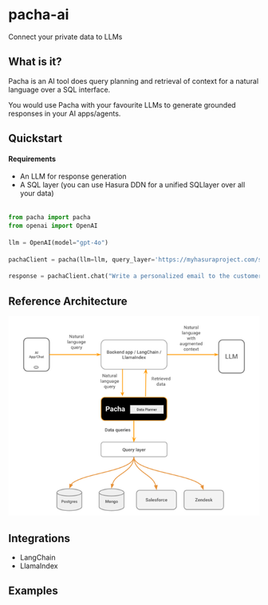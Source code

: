 # pacha-ai

Connect your private data to LLMs

## What is it?

Pacha is an AI tool does query planning and retrieval of context for a natural language over a SQL interface.

You would use Pacha with your favourite LLMs to generate grounded responses in your AI apps/agents.

## Quickstart

#### Requirements

- An LLM for response generation
- A SQL layer (you can use Hasura DDN for a unified SQLlayer over all your data)


```python

from pacha import pacha 
from openai import OpenAI

llm = OpenAI(model="gpt-4o")

pachaClient = pacha(llm=llm, query_layer='https://myhasuraproject.com/sql')

response = pachaClient.chat("Write a personalized email to the customer with the most amount of spend and list out some of the movies they have rented in the email ")

```

## Reference Architecture

![Pacha Architecture](architecture.png)

## Integrations

- LangChain
- LlamaIndex

## Examples
